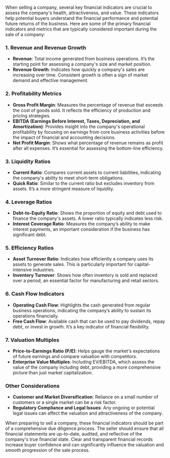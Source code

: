 When selling a company, several key financial indicators are crucial to assess the company's health, attractiveness, and value. These indicators help potential buyers understand the financial performance and potential future returns of the business. Here are some of the primary financial indicators and metrics that are typically considered important during the sale of a company:

### 1. **Revenue and Revenue Growth**
- **Revenue**: Total income generated from business operations. It’s the starting point for assessing a company's size and market position.
- **Revenue Growth**: Indicates how quickly a company's sales are increasing over time. Consistent growth is often a sign of market demand and effective management.

### 2. **Profitability Metrics**
- **Gross Profit Margin**: Measures the percentage of revenue that exceeds the cost of goods sold. It reflects the efficiency of production and pricing strategies.
- **EBITDA (Earnings Before Interest, Taxes, Depreciation, and Amortization)**: Provides insight into the company's operational profitability by focusing on earnings from core business activities before the impact of financial and accounting decisions.
- **Net Profit Margin**: Shows what percentage of revenue remains as profit after all expenses. It’s essential for assessing the bottom-line efficiency.

### 3. **Liquidity Ratios**
- **Current Ratio**: Compares current assets to current liabilities, indicating the company's ability to meet short-term obligations.
- **Quick Ratio**: Similar to the current ratio but excludes inventory from assets. It’s a more stringent measure of liquidity.

### 4. **Leverage Ratios**
- **Debt-to-Equity Ratio**: Shows the proportion of equity and debt used to finance the company's assets. A lower ratio typically indicates less risk.
- **Interest Coverage Ratio**: Measures the company’s ability to make interest payments, an important consideration if the business has significant debt.

### 5. **Efficiency Ratios**
- **Asset Turnover Ratio**: Indicates how efficiently a company uses its assets to generate sales. This is particularly important for capital-intensive industries.
- **Inventory Turnover**: Shows how often inventory is sold and replaced over a period, an essential factor for manufacturing and retail sectors.

### 6. **Cash Flow Indicators**
- **Operating Cash Flow**: Highlights the cash generated from regular business operations, indicating the company’s ability to sustain its operations financially.
- **Free Cash Flow**: Available cash that can be used to pay dividends, repay debt, or invest in growth. It’s a key indicator of financial flexibility.

### 7. **Valuation Multiples**
- **Price-to-Earnings Ratio (P/E)**: Helps gauge the market's expectations of future earnings and compare valuation with competitors.
- **Enterprise Value Multiples**: Including EV/EBITDA, which assess the value of the company including debt, providing a more comprehensive picture than just market capitalization.

### Other Considerations
- **Customer and Market Diversification**: Reliance on a small number of customers or a single market can be a risk factor.
- **Regulatory Compliance and Legal Issues**: Any ongoing or potential legal issues can affect the valuation and attractiveness of the company.

When preparing to sell a company, these financial indicators should be part of a comprehensive due diligence process. The seller should ensure that all financial statements are up-to-date, audited, and reflective of the company's true financial state. Clear and transparent financial records increase buyer confidence and can significantly influence the valuation and smooth progression of the sale process.
